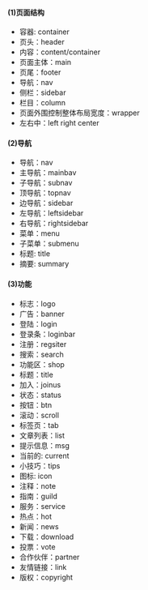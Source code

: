 #### (1)页面结构

* 容器: container
* 页头：header
* 内容：content/container
* 页面主体：main
* 页尾：footer
* 导航：nav
* 侧栏：sidebar
* 栏目：column
* 页面外围控制整体布局宽度：wrapper
* 左右中：left right center

#### (2)导航

* 导航：nav
* 主导航：mainbav
* 子导航：subnav
* 顶导航：topnav
* 边导航：sidebar
* 左导航：leftsidebar
* 右导航：rightsidebar
* 菜单：menu
* 子菜单：submenu
* 标题: title
* 摘要: summary

#### (3)功能

* 标志：logo
* 广告：banner
* 登陆：login
* 登录条：loginbar
* 注册：regsiter
* 搜索：search
* 功能区：shop
* 标题：title
* 加入：joinus
* 状态：status
* 按钮：btn
* 滚动：scroll
* 标签页：tab
* 文章列表：list
* 提示信息：msg
* 当前的: current
* 小技巧：tips
* 图标: icon
* 注释：note
* 指南：guild
* 服务：service
* 热点：hot
* 新闻：news
* 下载：download
* 投票：vote
* 合作伙伴：partner
* 友情链接：link
* 版权：copyright
